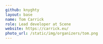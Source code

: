 ```yaml
---
github: knyghty
layout: base
name: Tom Carrick
role: Lead developer at Scene
website: https://carrick.eu/
photo_url: /static/img/organizers/tom.png
---
```

